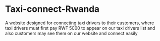# Taxi-connect-Rwanda
A website designed for connecting taxi drivers to their customers, where taxi drivers muat first pay RWF 5000 to appear on our taxi drivers list and also customers may see them on our website and connect easily
